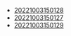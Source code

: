 - [20221003150128](/zet/20221003150128/README.md)
- [20221003150127](/zet/20221003150127/README.md)
- [20221003150129](/zet/20221003150129/README.md)
